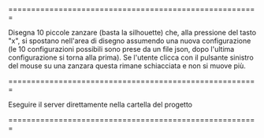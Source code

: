 =======================================================

Disegna 10 piccole zanzare  (basta la silhouette) che, alla pressione del tasto "x", si spostano nell'area di disegno assumendo una nuova configurazione (le 10 configurazioni possibili sono prese da un file json, dopo l'ultima configurazione si torna alla prima). Se l'utente clicca con il pulsante sinistro del mouse su una zanzara questa rimane schiacciata e non si muove più.

=======================================================

Eseguire il server direttamente nella cartella del progetto

=======================================================
